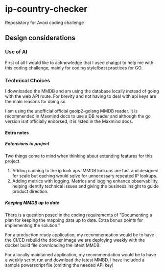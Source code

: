 # ip-country-checker

Reposistory for Avoxi coding challenge

## Design considerations

### Use of AI

First of all I would like to acknowledge that I used chatgpt to help me with this coding challenge, mainly for coding style/best practices for GO.

### Technical Choices

I downloaded the MMDB and am using the database locally instead of going with the web API route. For brevity and not having to deal with api keys are the main reasons for doing so.

I am using the unofficial official geoip2-golang MMDB reader. It is recommended in Maxmind docs to use a DB reader and although the go version isnt officially endorsed, it is listed in the Maxmind docs.

#### Extra notes

##### Extensions to project

Two things come to mind when thinking about extending features for this project. 

1. Adding caching to the ip look ups. MMDB lookups are fast and designed for scale but caching would solve for unnecessary repeated IP lookups.
2. Adding metrics with logging. Metrics and logging enhance observability, helping identify technical issues and giving the business insight to guide product direction.

##### Keeping MMDB up to date
There is a question posed in the coding requirements of "Documenting a plan for keeping the mapping data up to date.  Extra bonus points for implementing the solution."

For a production ready application, my recommendation would be to have the CI/CD rebuild the docker image we are deploying weekly with the docker build file downloading the latest MMDB.

For a locally maintained application, my recommendation would be to have a weekly script run and download the latest MMBD. I have included a sample powerscript file (omitting the needed API key)
